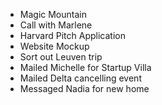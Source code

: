 - Magic Mountain
- Call with Marlene
- Harvard Pitch Application
- Website Mockup
- Sort out Leuven trip
- Mailed Michelle for Startup Villa
- Mailed Delta cancelling event
- Messaged Nadia for new home